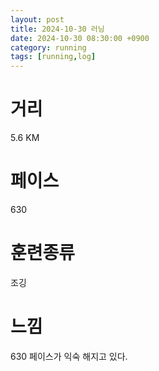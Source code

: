 ```yaml
---
layout: post
title: 2024-10-30 러닝
date: 2024-10-30 08:30:00 +0900
category: running
tags: [running,log]
---
```

# 거리
5.6 KM
# 페이스
630
# 훈련종류
조깅
# 느낌
630 페이스가 익숙 해지고 있다.
